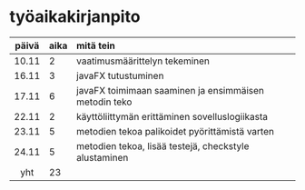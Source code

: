 # työaikakirjanpito

|päivä|aika|mitä tein|
|:---:|:---|:-----|
|10.11|2   |vaatimusmäärittelyn tekeminen|
|16.11|3   |javaFX tutustuminen|
|17.11|6   |javaFX toimimaan saaminen ja ensimmäisen metodin teko|
|22.11|2   |käyttöliittymän erittäminen sovelluslogiikasta|
|23.11|5   |metodien tekoa palikoidet pyörittämistä varten|
|24.11|5   |metodien tekoa, lisää testejä, checkstyle alustaminen|
|yht  |23  |
